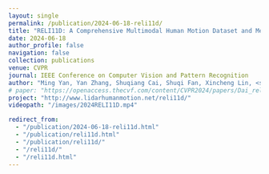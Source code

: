 ```yaml
---
layout: single
permalink: /publication/2024-06-18-reli11d/
title: "RELI11D: A Comprehensive Multimodal Human Motion Dataset and Method"
date: 2024-06-18
author_profile: false
navigation: false
collection: publications
venue: CVPR
journal: IEEE Conference on Computer Vision and Pattern Recognition
author: "Ming Yan, Yan Zhang, Shuqiang Cai, Shuqi Fan, Xincheng Lin, <strong>Yudi Dai</strong>, Siqi Shen<sup>*</sup>, Chenglu Wen, Lan Xu, Yuexin Ma, Cheng Wang"
# paper: "https://openaccess.thecvf.com/content/CVPR2024/papers/Dai_reli11d_A_Scene-Aware_Dataset_for_Global_4D_Human_Pose_Estimation_CVPR_2024_paper.pdf"
project: "http://www.lidarhumanmotion.net/reli11d/"
videopath: "/images/2024RELI11D.mp4"

redirect_from: 
  - "/publication/2024-06-18-reli11d.html"
  - "/publication/reli11d.html"
  - "/publication/reli11d/"
  - "/reli11d/"
  - "/reli11d.html"
---
```

<head>
  <meta http-equiv="Refresh" content="0; URL=http://www.lidarhumanmotion.net/reli11d/" />
</head>